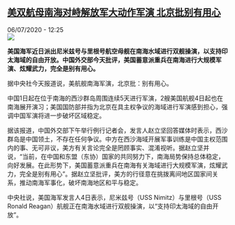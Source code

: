 <!--1594032926000-->
[美双航母南海对峙解放军大动作军演 北京批别有用心](http://www.rfi.fr//cn/%E4%B8%AD%E5%9B%BD/20200706-%E7%BE%8E%E5%8F%8C%E8%88%AA%E6%AF%8D%E5%8D%97%E6%B5%B7%E5%AF%B9%E5%B3%99%E8%A7%A3%E6%94%BE%E5%86%9B%E5%A4%A7%E5%8A%A8%E4%BD%9C%E5%86%9B%E6%BC%94-%E5%8C%97%E4%BA%AC%E6%89%B9%E5%88%AB%E6%9C%89%E7%94%A8%E5%BF%83)
------

<div>06/07/2020 - 12:25</div><img src="https://s.rfi.fr/media/display/ec6df6e0-bf72-11ea-9a4a-005056a964fe/w:310/p:16x9/mhm.jpg"><p><strong>美国海军近日派出尼米兹号与里根号航空母舰在南海水域进行双舰操演，以支持印太海域的自由开放。中国外交部今天批评，美国蓄意派重兵在南海进行大规模军演、炫耀武力，完全是别有用心。</strong></p><div class="t-content__body u-clearfix"><div class="m-interstitial"></div><p>据中央社今天报道说，美航舰南海军演，北京批：别有用心。</p><p>中国1日起在位于南海的西沙群岛周围连续5天进行军演，2艘美国航舰4日起也在南海展开演习；美国国防部并指为北京在具主权争议的海域进行军演感到担心，强调中国军演将进一步破坏区域稳定。</p><p>据该报道，中国外交部下午举行例行记者会，发言人赵立坚回答媒体时表示，西沙群岛是中国领土，不存在任何争议。中方在西沙海域开展军事训练是中国主权范围内的事、无可非议，美方有关言论完全是罔顾事实、混淆视听。据赵立坚并说，“当前，在中国和东盟（东协）国家的共同努力下，南海局势保持总体稳定，向好发展。在此形势下，美国蓄意派重兵在南海有关海域进行大规模军演，炫耀武力，完全是别有用心”。据赵立坚批评，美方的行径意在挑拨离间地区国家间关系，推动南海军事化，破坏南海地区和平与稳定。</p><p>中央社说，美国海军发言人4日表示，尼米兹号（USS Nimitz）与里根号（USS Ronald Reagan）航舰正在南海水域进行双舰操演，以“支持印太海域的自由开放”。</p><div class="o-self-promo o-self-promo--nl o-self-promo--hidden" data-selfpromo-newsletter></div><div class="o-self-promo o-self-promo--app o-self-promo--hidden" data-selfpromo-app></div></div>
